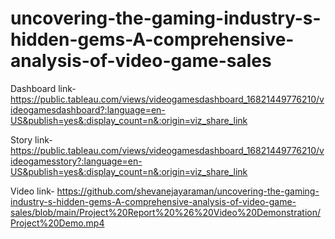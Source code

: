 # uncovering-the-gaming-industry-s-hidden-gems-A-comprehensive-analysis-of-video-game-sales

Dashboard link- https://public.tableau.com/views/videogamesdashboard_16821449776210/videogamesdashboard?:language=en-US&publish=yes&:display_count=n&:origin=viz_share_link

Story link-https://public.tableau.com/views/videogamesdashboard_16821449776210/videogamesstory?:language=en-US&publish=yes&:display_count=n&:origin=viz_share_link

Video link- https://github.com/shevanejayaraman/uncovering-the-gaming-industry-s-hidden-gems-A-comprehensive-analysis-of-video-game-sales/blob/main/Project%20Report%20%26%20Video%20Demonstration/Project%20Demo.mp4

